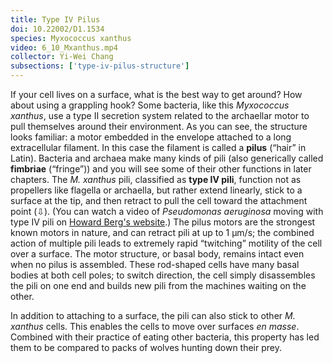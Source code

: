 ```yaml
---
title: Type IV Pilus
doi: 10.22002/D1.1534
species: Myxococcus xanthus
video: 6_10_Mxanthus.mp4
collector: Yi-Wei Chang
subsections: ['type-iv-pilus-structure']
---
```


If your cell lives on a surface, what is the best way to get around? How about using a grappling hook? Some bacteria, like this *Myxococcus xanthus*, use a type II secretion system related to the archaellar motor to pull themselves around their environment. As you can see, the structure looks familiar: a motor embedded in the envelope attached to a long extracellular filament. In this case the filament is called a **pilus** (“hair” in Latin). Bacteria and archaea make many kinds of pili (also generically called **fimbriae** (“fringe”)) and you will see some of their other functions in later chapters. The *M. xanthus* pili, classified as **type IV pili**, function not as propellers like flagella or archaella, but rather extend linearly, stick to a surface at the tip, and then retract to pull the cell toward the attachment point (⇩). (You can watch a video of *Pseudomonas aeruginosa* moving with type IV pili on [Howard Berg's website](http://www.rowland.harvard.edu/labs/bacteria/movies/pseudo.php).) The pilus motors are the strongest known motors in nature, and can retract pili at up to 1 μm/s; the combined action of multiple pili leads to extremely rapid “twitching” motility of the cell over a surface. The motor structure, or basal body, remains intact even when no pilus is assembled. These rod-shaped cells have many basal bodies at both cell poles; to switch direction, the cell simply disassembles the pili on one end and builds new pili from the machines waiting on the other.

In addition to attaching to a surface, the pili can also stick to other *M. xanthus* cells. This enables the cells to move over surfaces *en masse*. Combined with their practice of eating other bacteria, this property has led them to be compared to packs of wolves hunting down their prey.

